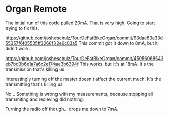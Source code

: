 Organ Remote
============

The initial run of this code pulled 20mA.  That is very high.  Going to start trying to fix this.

https://github.com/josheschulz/TourDeFatBikeOrgan/commit/93dae63a33d55357f6f05535ff3068f32e6c03a5
This commit got it down to 8mA, but it didn't work.

https://github.com/josheschulz/TourDeFatBikeOrgan/commit/45956068543eb7bd3b6e1a7a6c2e174ae3b6394f
This works, but it's at 18mA.  It's the transmission that's killing us

Interestingly turning off the master doesn't affect the current much.  It's the transmitting that's killing us

No... Something is wrong with my measurements, because stopping all transmiting and recieving did nothing.

Turning the radio off though... drops me down to 7mA.
